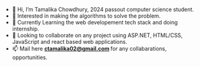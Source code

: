 - 👋 Hi, I’m Tamalika Chowdhury, 2024 passout computer science student.
- 👀 Interested in making the algorithms to solve the problem.
- 🌱 Currently Learning the web developement tech stack and doing internship.
- 💞️ Looking to collaborate on any project using ASP.NET, HTML/CSS, JavaScript and react based web applications.
- 📫 Mail here <a><b> ctamalika02@gmail.com </b></a> for any collabarations, opportunities.

